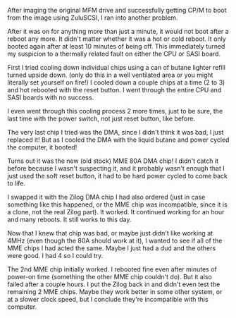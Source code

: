 After imaging the original MFM drive and successfully getting CP/M to boot from the image using ZuluSCSI, I ran into another problem.

After it was on for anything more than just a minute, it would not boot after a reboot any more. It didn't matter whether it was a hot or cold reboot. It only booted again after at least 10 minutes of being off. This immediately turned my suspicion to a thermally related fault on either the CPU or SASI board.

First I tried cooling down individual chips using a can of butane lighter refill turned upside down. (only do this in a well ventilated area or you might literally set yourself on fire!) I cooled down a couple chips at a time (2 to 3) and hot rebooted with the reset button. I went through the entire CPU and SASI boards with no success.

I even went through this cooling process 2 more times, just to be sure, the last time with the power switch, not just reset button, like before.

The very last chip I tried was the DMA, since I didn't think it was bad, I just replaced it! But as I cooled the DMA with the liquid butane and power cycled the computer, it booted!

Turns out it was the new (old stock) MME 80A DMA chip! I didn't catch it before because I wasn't suspecting it, and it probably wasn't enough that I just used the soft reset button, it had to be hard power cycled to come back to life.

I swapped it with the Zilog DMA chip I had also ordered (just in case something like this happened, or the MME chip was incompatible, since it is a clone, not the real Zilog part). It worked. It continued working for an hour and many reboots. It still works to this day.

Now that I knew that chip was bad, or maybe just didn't like working at 4MHz (even though the 80A should work at it), I wanted to see if all of the MME chips I had acted the same. Maybe I just had a dud and the others were good. I had 4 so I could try.

The 2nd MME chip initially worked. I rebooted fine even after minutes of power-on time (something the other MME chip couldn't do). But it also failed after a couple hours. I put the Zilog back in and didn't even test the remaining 2 MME chips. Maybe they work better in some other system, or at a slower clock speed, but I conclude they're incompatible with this computer.
